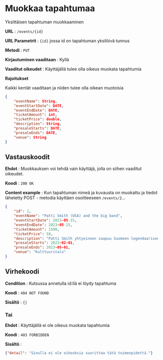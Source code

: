 # Muokkaa tapahtumaa

Yksittäisen tapahtuman muokkaaminen

**URL** : `/events/{id}`

**URL Parametrit** : `{id}` jossa id on tapahtuman yksilöivä tunnus

**Metodi** : `PUT`

**Kirjautuminen vaaditaan** : Kyllä

**Vaaditut oikeudet** : Käyttäjällä tulee olla oikeus muokata tapahtumia

**Rajoitukset**

Kaikki kentät vaaditaan ja niiden tulee olla oikean muotoisia

```json
{
    "eventName": String,
    "eventStartDate": DATE,
    "eventEndDate": DATE,
    "ticketAmount": int,
    "ticketPrice": double,
    "description": String,
    "presaleStarts": DATE,
    "presaleEnds": DATE,
    "venue": String
}
```

## Vastauskoodit

**Ehdot** : Muokkauksen voi tehdä vain käyttäjä, jolla on siihen vaaditut oikeudet.

**Koodi** : `200 OK`

**Content example** : Kun tapahtuman nimeä ja kuvausta on muokattu ja tiedot lähetetty POST - metodia käyttäen osoitteeseen `/events/2`...

```json
{
    "id": 2,
    "eventName": "Patti Smith (USA) and the big band",
    "eventStartDate": 2023-05-15,
    "eventEndDate": 2023-05-15,
    "ticketAmount": 1500,
    "ticketPrice": 58,
    "description": "Patti Smith yhtyeineen saapuu Suomeen legendaariseen Kulttuuritaloon",
    "presaleStarts": 2023-02-01,
    "presaleEnds": 2023-05-01,
    "venue": "Kulttuuritalo"
}
```

## Virhekoodi

**Condition** : Kutsussa annetulla id:llä ei löydy tapahtuma

**Koodi** : `404 NOT FOUND`

**Sisältö** : `{}`

### Tai

**Ehdot** : Käyttäjällä ei ole oikeus muokata tapahtumia

**Koodi** : `403 FORBIDDEN`

**Sisältö** : 
```json
{"detail": "Sinulla ei ole oikeuksia suorittaa tätä toimenpidettä."}
```